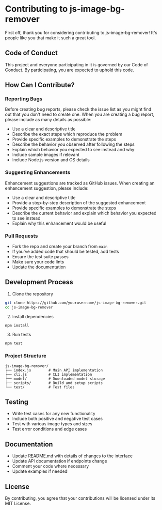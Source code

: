 # Contributing to js-image-bg-remover

First off, thank you for considering contributing to js-image-bg-remover! It's people like you that make it such a great tool.

## Code of Conduct

This project and everyone participating in it is governed by our Code of Conduct. By participating, you are expected to uphold this code.

## How Can I Contribute?

### Reporting Bugs

Before creating bug reports, please check the issue list as you might find out that you don't need to create one. When you are creating a bug report, please include as many details as possible:

* Use a clear and descriptive title
* Describe the exact steps which reproduce the problem
* Provide specific examples to demonstrate the steps
* Describe the behavior you observed after following the steps
* Explain which behavior you expected to see instead and why
* Include sample images if relevant
* Include Node.js version and OS details

### Suggesting Enhancements

Enhancement suggestions are tracked as GitHub issues. When creating an enhancement suggestion, please include:

* Use a clear and descriptive title
* Provide a step-by-step description of the suggested enhancement
* Provide specific examples to demonstrate the steps
* Describe the current behavior and explain which behavior you expected to see instead
* Explain why this enhancement would be useful

### Pull Requests

* Fork the repo and create your branch from `main`
* If you've added code that should be tested, add tests
* Ensure the test suite passes
* Make sure your code lints
* Update the documentation

## Development Process

1. Clone the repository
```bash
git clone https://github.com/yourusername/js-image-bg-remover.git
cd js-image-bg-remover
```

2. Install dependencies
```bash
npm install
```

3. Run tests
```bash
npm test
```

### Project Structure

```
js-image-bg-remover/
├── index.js        # Main API implementation
├── cli.js          # CLI implementation
├── model/          # Downloaded model storage
├── scripts/        # Build and setup scripts
└── test/           # Test files
```

## Testing

* Write test cases for any new functionality
* Include both positive and negative test cases
* Test with various image types and sizes
* Test error conditions and edge cases

## Documentation

* Update README.md with details of changes to the interface
* Update API documentation if endpoints change
* Comment your code where necessary
* Update examples if needed

## License
By contributing, you agree that your contributions will be licensed under its MIT License. 